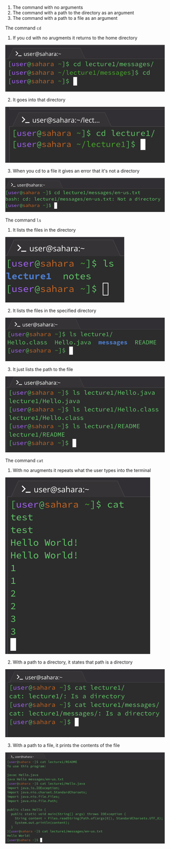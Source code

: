 1. The command with no arguments
2. The command with a path to the directory as an argument
3. The command with a path to a file as an argument

The command `cd`

1. If you cd with no arugments it returns to the home directory

![Image](lab1_files/cd_no_arguments_ex.png)

2. It goes into that directory                  

![Image](lab1_files/cd_directory.png)

3. When you cd to a file it gives an error that it's not a directory

![Image](lab1_files/cd_to_file.png)


The command `ls`

1. It lists the files in the directory                

![Image](lab1_files/ls_no_args.png)

2. It lists the files in the specified directory

![Image](lab1_files/ls_path_directory.png)

3. It just lists the path to the file

![Image](lab1_files/ls_to_file.png)


The command `cat`

1. With no arugments it repeats what the user types into the terminal          

![Image](lab1_files/cat_no_args.png)

2. With a path to a directory, it states that path is a directory

![Image](lab1_files/cat_to_directory.png)

3. With a path to a file, it prints the contents of the file

![Image](lab1_files/cat_to_file.png)
